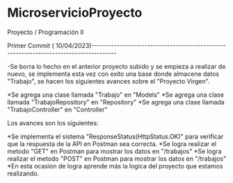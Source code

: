 # MicroservicioProyecto
Proyecto / Programación II

Primer Commit ( 10/04/2023)---------------------------------------------------------------------------------------

-Se borra lo hecho en el anterior proyecto subido y se empieza a realizar de nuevo, se implementa esta vez con exito una base donde almacene datos "Trabajo", 
se hacen los siguientes avances sobre el "Proyecto Virgen".

*Se agrega una clase llamada "Trabajo" en "Models" *Se agrega una clase llamada "TrabajoRepository" en "Repository" *Se agrega una clase llamada 
"TrabajoController" en "Controller"

Los avances son los siguientes:

*Se implementa el sistema "ResponseStatus(HttpStatus.OK)" para verificar que la respuesta de la API en Postman sea correcta. 
*Se logra realizar el metodo "GET" en Postman para mostrar los datos en "/trabajos" *Se logra realizar el metodo "POST" en Postman para mostrar los datos en "/trabajos" 
*En esta ocasion de logra aprende más la logica del proyecto que estamos realizando.
